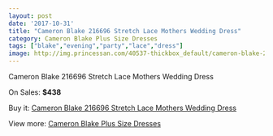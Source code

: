 ```yaml
---
layout: post
date: '2017-10-31'
title: "Cameron Blake 216696 Stretch Lace Mothers Wedding Dress"
category: Cameron Blake Plus Size Dresses
tags: ["blake","evening","party","lace","dress"]
image: http://img.princessan.com/40537-thickbox_default/cameron-blake-216696-stretch-lace-mothers-wedding-dress.jpg
---
```

Cameron Blake 216696 Stretch Lace Mothers Wedding Dress

On Sales: **$438**
<a href="https://www.princessan.com/en/cameron-blake-plus-size-dresses/18967-cameron-blake-216696-stretch-lace-mothers-wedding-dress.html"><amp-img layout="responsive" width="600" height="600" src="//img.princessan.com/40537-thickbox_default/cameron-blake-216696-stretch-lace-mothers-wedding-dress.jpg" alt="Cameron Blake 216696 Stretch Lace Mothers Wedding Dress 0" /></a>
<a href="https://www.princessan.com/en/cameron-blake-plus-size-dresses/18967-cameron-blake-216696-stretch-lace-mothers-wedding-dress.html"><amp-img layout="responsive" width="600" height="600" src="//img.princessan.com/40539-thickbox_default/cameron-blake-216696-stretch-lace-mothers-wedding-dress.jpg" alt="Cameron Blake 216696 Stretch Lace Mothers Wedding Dress 1" /></a>
<a href="https://www.princessan.com/en/cameron-blake-plus-size-dresses/18967-cameron-blake-216696-stretch-lace-mothers-wedding-dress.html"><amp-img layout="responsive" width="600" height="600" src="//img.princessan.com/40538-thickbox_default/cameron-blake-216696-stretch-lace-mothers-wedding-dress.jpg" alt="Cameron Blake 216696 Stretch Lace Mothers Wedding Dress 2" /></a>

Buy it: [Cameron Blake 216696 Stretch Lace Mothers Wedding Dress](https://www.princessan.com/en/cameron-blake-plus-size-dresses/18967-cameron-blake-216696-stretch-lace-mothers-wedding-dress.html "Cameron Blake 216696 Stretch Lace Mothers Wedding Dress")

View more: [Cameron Blake Plus Size Dresses](https://www.princessan.com/en/178-cameron-blake-plus-size-dresses "Cameron Blake Plus Size Dresses")